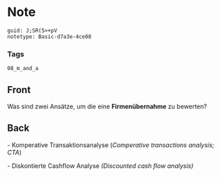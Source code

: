 # Note
```
guid: J;SR(5>+pV
notetype: Basic-d7a3e-4ce08
```

### Tags
```
08_m_and_a
```

## Front
<p>Was sind zwei Ansätze, um die eine <b>Firmenübernahme</b> zu
bewerten?

## Back
<p>- Komperative Transaktionsanalyse (<i>Comperative transactions
analysis; CTA</i>)
<p>- Diskontierte Cashflow Analyse <i>(Discounted cash flow
analysis)</i>
